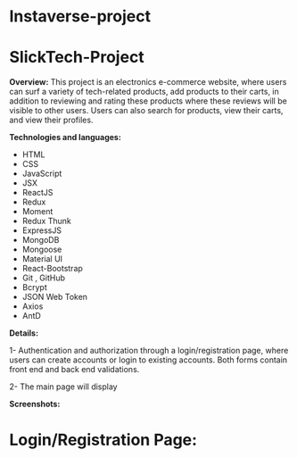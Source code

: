 # Instaverse-project

# SlickTech-Project
**Overview:**
This project is an electronics e-commerce website, where users can surf a variety of tech-related products, add products to their carts, in addition to reviewing and rating these products where these reviews will be visible to other users. Users can also search for products, view their carts, and view their profiles.

**Technologies and languages:**
- HTML
- CSS
- JavaScript
- JSX
- ReactJS
- Redux
- Moment
- Redux Thunk
- ExpressJS
- MongoDB
- Mongoose
- Material UI
- React-Bootstrap
- Git , GitHub
- Bcrypt
- JSON Web Token
-	Axios
- AntD

**Details:**  

1-	Authentication and authorization through a login/registration page, where users can create accounts or login to existing accounts. Both forms contain front end and back end validations. 

2-	The main page will display 




**Screenshots:**
# Login/Registration Page:
